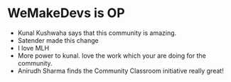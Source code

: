 # WeMakeDevs is OP

- Kunal Kushwaha says that this community is amazing.
- Satender made this change
- I love MLH
- More power to kunal. love the work which your are doing for the community.
- Anirudh Sharma finds the Community Classroom initiative really great!
